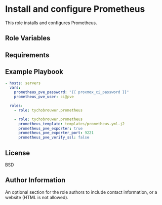 Install and configure Prometheus
=========

This role installs and configures Prometheus.

Role Variables
--------------

Requirements
----------------

Example Playbook
----------------

```yaml
- hosts: servers
  vars:
    prometheus_pve_password: "{{ proxmox_ci_password }}"
    prometheus_pve_user: ci@pve

  roles:
    - role: tychobrouwer.prometheus

    - role: tychobrouwer.prometheus
      prometheus_template: templates/prometheus.yml.j2
      prometheus_pve_exporter: true
      prometheus_pve_exporter_port: 9221
      prometheus_pve_verify_ssl: false

```

License
-------

BSD

Author Information
------------------

An optional section for the role authors to include contact information, or a website (HTML is not allowed).
